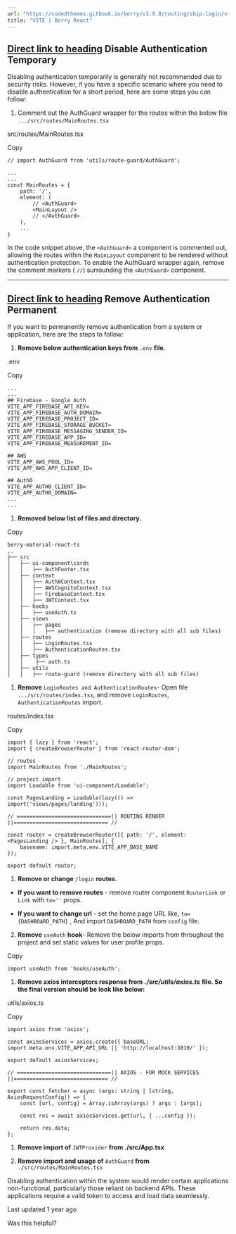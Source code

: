 ```yaml
---
url: "https://codedthemes.gitbook.io/berry/v3.9.0/routing/skip-login/vite"
title: "VITE | Berry React"
---
```


## [Direct link to heading](https://codedthemes.gitbook.io/berry/v3.9.0/routing/skip-login/vite\#disable-authentication-temporary)    **Disable Authentication Temporary**

Disabling authentication temporarily is generally not recommended due to security risks. However, if you have a specific scenario where you need to disable authentication for a short period, here are some steps you can follow:

1. Comment out the AuthGuard wrapper for the routes within the below file `.../src/routes/MainRoutes.tsx`


src/routes/MainRoutes.tsx

Copy

```inline-grid min-w-full grid-cols-[auto_1fr] [count-reset:line] print:whitespace-pre-wrap
// import AuthGuard from 'utils/route-guard/AuthGuard';

...
...
const MainRoutes = {
    path: '/',
    element: (
        // <AuthGuard>
        <MainLayout />
        // </AuthGuard>
    ),
    ...
}

```

In the code snippet above, the `<AuthGuard>` a component is commented out, allowing the routes within the `MainLayout` component to be rendered without authentication protection. To enable the AuthGuard wrapper again, remove the comment markers ( `//`) surrounding the `<AuthGuard>` component.

* * *

## [Direct link to heading](https://codedthemes.gitbook.io/berry/v3.9.0/routing/skip-login/vite\#remove-authentication-permanent)    Remove Authentication Permanent

If you want to permanently remove authentication from a system or application, here are the steps to follow:

1. **Remove below authentication keys from** `.env` **file.**


.env

Copy

```inline-grid min-w-full grid-cols-[auto_1fr] [count-reset:line] print:whitespace-pre-wrap
...
...
## Firebase - Google Auth
VITE_APP_FIREBASE_API_KEY=
VITE_APP_FIREBASE_AUTH_DOMAIN=
VITE_APP_FIREBASE_PROJECT_ID=
VITE_APP_FIREBASE_STORAGE_BUCKET=
VITE_APP_FIREBASE_MESSAGING_SENDER_ID=
VITE_APP_FIREBASE_APP_ID=
VITE_APP_FIREBASE_MEASUREMENT_ID=

## AWS
VITE_APP_AWS_POOL_ID=
VITE_APP_AWS_APP_CLIENT_ID=

## Auth0
VITE_APP_AUTH0_CLIENT_ID=
VITE_APP_AUTH0_DOMAIN=
...
...
```

1. **Removed below list of files and directory.**


Copy

```inline-grid min-w-full grid-cols-[auto_1fr] [count-reset:line] print:whitespace-pre-wrap
berry-material-react-ts
..
├── src
│   ├── ui-component\cards
│   │   ├── AuthFooter.tsx
│   ├── context
│   │   ├── Auth0Context.tsx
│   │   ├── AWSCognitoContext.tsx
│   │   ├── FirebaseContext.tsx
│   │   ├── JWTContext.tsx
│   ├── hooks
│   │   ├── useAuth.ts
│   ├── views
│   │   ├── pages
│   │   │   ├── authentication (remove directory with all sub files)
│   ├── routes
│   │   ├── LoginRoutes.tsx
│   │   ├── AuthenticationRoutes.tsx
│   ├── types
│   │    ├── auth.ts
│   ├── utils
│   │   ├── route-guard (remove directory with all sub files)
```

1. **Remove** `LoginRoutes and AuthenticationRoutes`\-
Open file `.../src/routes/index.tsx`, and remove `LoginRoutes`, `AuthenticationRoutes` import.


routes/index.tsx

Copy

```inline-grid min-w-full grid-cols-[auto_1fr] [count-reset:line] print:whitespace-pre-wrap
import { lazy } from 'react';
import { createBrowserRouter } from 'react-router-dom';

// routes
import MainRoutes from './MainRoutes';

// project import
import Loadable from 'ui-component/Loadable';

const PagesLanding = Loadable(lazy(() => import('views/pages/landing')));

// ==============================|| ROUTING RENDER ||============================== //

const router = createBrowserRouter([{ path: '/', element: <PagesLanding /> }, MainRoutes], {
    basename: import.meta.env.VITE_APP_BASE_NAME
});

export default router;
```

1. **Remove or change** `/login` **routes.**



- **If you want to remove routes** \- remove router component `RouterLink` or `Link` with `to=''` props.

- **If you want to change url** \- set the home page URL like, `to={DASHBOARD_PATH}` , And import `DASHBOARD_PATH` from `config` file.


2. **Remove** `useAuth` **hook**\- Remove the below imports from throughout the project and set static values for user profile props.


Copy

```inline-grid min-w-full grid-cols-[auto_1fr] [count-reset:line] print:whitespace-pre-wrap
import useAuth from 'hooks/useAuth';
```

1. **Remove axios interceptors response from** _**./src/utils/axios.ts**_ **file. So the final version should be look like below:**


utils/axios.ts

Copy

```inline-grid min-w-full grid-cols-[auto_1fr] [count-reset:line] print:whitespace-pre-wrap
import axios from 'axios';

const axiosServices = axios.create({ baseURL: import.meta.env.VITE_APP_API_URL || 'http://localhost:3010/' });

export default axiosServices;

// ==============================|| AXIOS - FOR MOCK SERVICES ||============================== //

export const fetcher = async (args: string | [string, AxiosRequestConfig]) => {
    const [url, config] = Array.isArray(args) ? args : [args];

    const res = await axiosServices.get(url, { ...config });

    return res.data;
};
```

1. **Remove import of** `JWTProvider` **from ./src/App.tsx**

2. **Remove import and usage of** `AuthGuard` **from** `./src/routes/MainRoutes.tsx`


Disabling authentication within the system would render certain applications non-functional, particularly those reliant on backend APIs. These applications require a valid token to access and load data seamlessly.

Last updated 1 year ago

Was this helpful?